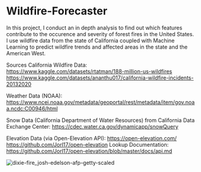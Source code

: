 # Wildfire-Forecaster

In this project, I conduct an in depth analysis to find out which features contribute to the occurence and severity of forest fires in the United States.
I use wildfire data from the state of California coupled with Machine Learning to predict wildfire trends and affected areas in the
state and the American West.


Sources
California Wildfire Data:
https://www.kaggle.com/datasets/rtatman/188-million-us-wildfires
https://www.kaggle.com/datasets/ananthu017/california-wildfire-incidents-20132020

Weather Data (NOAA): 
https://www.ncei.noaa.gov/metadata/geoportal/rest/metadata/item/gov.noaa.ncdc:C00946/html

Snow Data (California Department of Water Resources) from California Data Exchange Center:
https://cdec.water.ca.gov/dynamicapp/snowQuery


Elevation Data (via Open-Elevation API):
https://open-elevation.com/
https://github.com/Jorl17/open-elevation
Lookup Documentation: 
https://github.com/Jorl17/open-elevation/blob/master/docs/api.md


![dixie-fire_josh-edelson-afp-getty-scaled](https://user-images.githubusercontent.com/81653555/185467623-37d0430b-8fcc-4662-a660-cd01541f8b1e.jpg)
